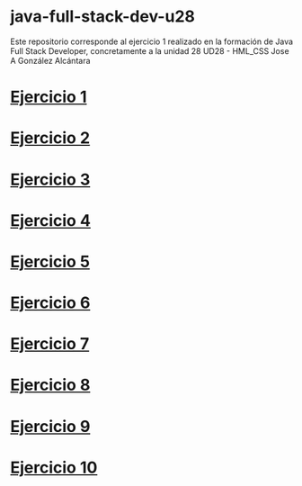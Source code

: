 # java-full-stack-dev-u28
Este repositorio corresponde al ejercicio 1 realizado en la formación de Java Full Stack Developer, concretamente a la unidad 28 UD28 - HML_CSS Jose A González Alcántara

<h1><a href="https://jagascripts.github.io/java-full-stack-dev-u28/Ejercicio1/index.html">Ejercicio 1</a></h1>
<h1><a href="https://jagascripts.github.io/java-full-stack-dev-u28/Ejercicio2/index.html">Ejercicio 2</a></h1>
<h1><a href="https://jagascripts.github.io/java-full-stack-dev-u28/Ejercicio3/platosemana.html">Ejercicio 3</a></h1>
<h1><a href="https://jagascripts.github.io/java-full-stack-dev-u28/Ejercicio4/platosemana.html">Ejercicio 4</a></h1>
<h1><a href="https://jagascripts.github.io/java-full-stack-dev-u28/Ejercicio5/postresemana.html">Ejercicio 5</a></h1>
<h1><a href="https://jagascripts.github.io/java-full-stack-dev-u28/Ejercicio6/parquenatural/index.html">Ejercicio 6</a></h1>
<h1><a href="https://jagascripts.github.io/java-full-stack-dev-u28/Ejercicio7/parquenatural/index.html">Ejercicio 7</a></h1>
<h1><a href="https://jagascripts.github.io/java-full-stack-dev-u28/Ejercicio8/parquenatural/index.html">Ejercicio 8</a></h1>
<h1><a href="https://jagascripts.github.io/java-full-stack-dev-u28/Ejercicio9/parquenatural/index.html">Ejercicio 9</a></h1>
<h1><a href="https://jagascripts.github.io/java-full-stack-dev-u28/Ejercicio10/parquenatural/index.html">Ejercicio 10</a></h1>